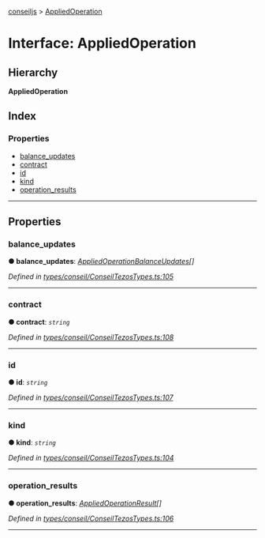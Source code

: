 [conseiljs](../README.md) > [AppliedOperation](../interfaces/appliedoperation.md)

# Interface: AppliedOperation

## Hierarchy

**AppliedOperation**

## Index

### Properties

* [balance_updates](appliedoperation.md#balance_updates)
* [contract](appliedoperation.md#contract)
* [id](appliedoperation.md#id)
* [kind](appliedoperation.md#kind)
* [operation_results](appliedoperation.md#operation_results)

---

## Properties

<a id="balance_updates"></a>

###  balance_updates

**● balance_updates**: *[AppliedOperationBalanceUpdates](appliedoperationbalanceupdates.md)[]*

*Defined in [types/conseil/ConseilTezosTypes.ts:105](https://github.com/Cryptonomic/ConseilJS/blob/6ee1a2c/src/types/conseil/ConseilTezosTypes.ts#L105)*

___
<a id="contract"></a>

###  contract

**● contract**: *`string`*

*Defined in [types/conseil/ConseilTezosTypes.ts:108](https://github.com/Cryptonomic/ConseilJS/blob/6ee1a2c/src/types/conseil/ConseilTezosTypes.ts#L108)*

___
<a id="id"></a>

###  id

**● id**: *`string`*

*Defined in [types/conseil/ConseilTezosTypes.ts:107](https://github.com/Cryptonomic/ConseilJS/blob/6ee1a2c/src/types/conseil/ConseilTezosTypes.ts#L107)*

___
<a id="kind"></a>

###  kind

**● kind**: *`string`*

*Defined in [types/conseil/ConseilTezosTypes.ts:104](https://github.com/Cryptonomic/ConseilJS/blob/6ee1a2c/src/types/conseil/ConseilTezosTypes.ts#L104)*

___
<a id="operation_results"></a>

###  operation_results

**● operation_results**: *[AppliedOperationResult](appliedoperationresult.md)[]*

*Defined in [types/conseil/ConseilTezosTypes.ts:106](https://github.com/Cryptonomic/ConseilJS/blob/6ee1a2c/src/types/conseil/ConseilTezosTypes.ts#L106)*

___

